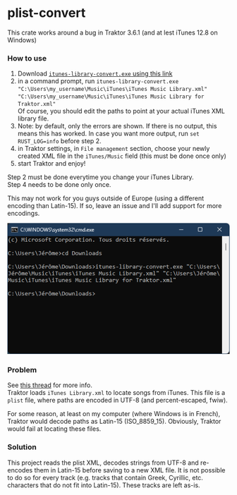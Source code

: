 # plist-convert

This crate works around a bug in Traktor 3.6.1 (and at lest iTunes 12.8 on Windows)

### How to use

1. Download [`itunes-library-convert.exe` using this link](https://github.com/daladim/plist-tools/releases/latest/download/itunes-library-convert.exe)
2. in a command prompt, run
`itunes-library-convert.exe "C:\Users\my_username\Music\iTunes\iTunes Music Library.xml" "C:\Users\my_username\Music\iTunes\iTunes Music Library for Traktor.xml"`<br/>Of course, you should edit the paths to point at your actual iTunes XML library file.
3. Note: by default, only the errors are shown. If there is no output, this means this has worked. In case you want more output, run `set RUST_LOG=info` before step 2.
4. in Traktor settings, in `File management` section, choose your newly created XML file in the `iTunes/Music` field (this must be done once only)
5. start Traktor and enjoy!

Step 2 must be done everytime you change your iTunes Library.<br/>
Step 4 needs to be done only once.

This may not work for you guys outside of Europe (using a different encoding than Latin-15). If so, leave an issue and I'll add support for more encodings.

![command prompt](/img/cmd.png)


### Problem

See [this thread](https://community.native-instruments.com/discussion/5526/bug-in-tp3-3-6-0-325-duplicate-entries-in-collection/p4) for more info.<br/>
Traktor loads `iTunes Library.xml` to locate songs from iTunes.
This file is a `plist` file, where paths are encoded in UTF-8 (and percent-escaped, fwiw).

For some reason, at least on my computer (where Windows is in French), Traktor would decode paths as Latin-15 (ISO_8859_15).
Obviously, Traktor would fail at locating these files.


### Solution

This project reads the plist XML, decodes strings from UTF-8 and re-encodes them in Latin-15 before saving to a new XML file.
It is not possible to do so for every track (e.g. tracks that contain Greek, Cyrillic, etc. characters that do not fit into Latin-15). These tracks are left as-is.
